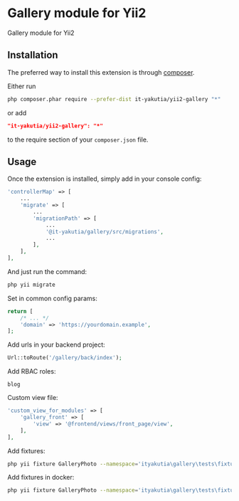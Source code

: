 Gallery module for Yii2
====================
Gallery module for Yii2

Installation
------------

The preferred way to install this extension is through [composer](http://getcomposer.org/download/).

Either run

```sh
php composer.phar require --prefer-dist it-yakutia/yii2-gallery "*"
```

or add

```json
"it-yakutia/yii2-gallery": "*"
```

to the require section of your `composer.json` file.

Usage
-----
Once the extension is installed, simply add in your console config:

```php
'controllerMap' => [
    ...
    'migrate' => [
        ...
        'migrationPath' => [
            ...
            '@it-yakutia/gallery/src/migrations',
            ...
        ],
    ],
],
```

And just run the command:
```sh
php yii migrate
```

Set in common config params:

```php
return [
    /* ... */
    'domain' => 'https://yourdomain.example',
];
```

Add urls in your backend project:

```php
Url::toRoute('/gallery/back/index');
```

Add RBAC roles:

```
blog
```

Custom view file:

```php
'custom_view_for_modules' => [
    'gallery_front' => [
        'view' => '@frontend/views/front_page/view',
    ],
],
```

Add fixtures:
```sh
php yii fixture GalleryPhoto --namespace='ityakutia\gallery\tests\fixtures' 
```
Add fixtures in docker:
```sh
php yii fixture GalleryPhoto --namespace='ityakutia\gallery\tests\fixtures' --interactive=0
```